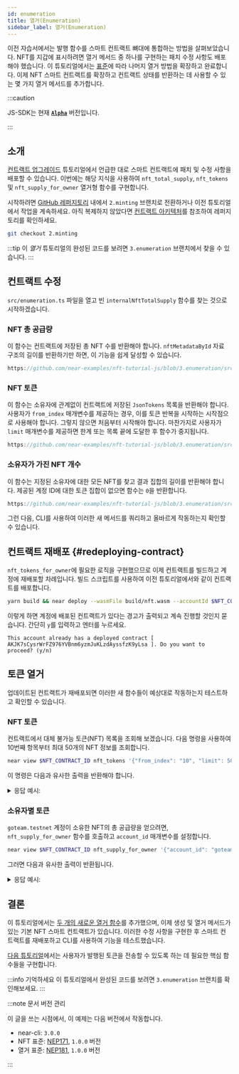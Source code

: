 ```yaml
---
id: enumeration
title: 열거(Enumeration)
sidebar_label: 열거(Enumeration)
---
```


이전 자습서에서는 발행 함수를 스마트 컨트랙트 뼈대에 통합하는 방법을 살펴보았습니다. NFT를 지갑에 표시하려면 열거 메서드 중 하나를 구현하는 패치 수정 사항도 배포해야 했습니다. 이 튜토리얼에서는 [표준](https://nomicon.io/Standards/Tokens/NonFungibleToken/Enumeration)에 따라 나머지 열거 방법을 확장하고 완료합니다. 이제 NFT 스마트 컨트랙트를 확장하고 컨트랙트 상태를 반환하는 데 사용할 수 있는 몇 가지 열거 메서드를 추가합니다.


:::caution

JS-SDK는 현재 **[`Alpha`](https://github.com/near/near-sdk-js/releases/)** 버전입니다.

:::

## 소개

[컨트랙트 업그레이드](/tutorials/nfts/js/upgrade-contract/) 튜토리얼에서 언급한 대로 스마트 컨트랙트에 패치 및 수정 사항을 배포할 수 있습니다. 이번에는 해당 지식을 사용하여 `nft_total_supply`, `nft_tokens` 및 `nft_supply_for_owner` 열거형 함수를 구현합니다.

시작하려면 [GitHub 레퍼지토리](https://github.com/near-examples/nft-tutorial/) 내에서 `2.minting` 브랜치로 전환하거나 이전 튜토리얼에서 작업을 계속하세요. 아직 복제하지 않았다면 [컨트랙트 아키텍처](/tutorials/nfts/js/skeleton#building-the-skeleton)를 참조하여 레퍼지토리를 확인하세요.

```bash
git checkout 2.minting
```

:::tip 이 _열거_ 튜토리얼의 완성된 코드를 보려면 `3.enumeration` 브랜치에서 찾을 수 있습니다. :::

## 컨트랙트 수정

`src/enumeration.ts` 파일을 열고 빈 `internalNftTotalSupply` 함수를 찾는 것으로 시작하겠습니다.

### NFT 총 공급량

이 함수는 컨트랙트에 저장된 총 NFT 수를 반환해야 합니다. `nftMetadataById` 자료 구조의 길이를 반환하기만 하면, 이 기능을 쉽게 달성할 수 있습니다.

```js reference
https://github.com/near-examples/nft-tutorial-js/blob/3.enumeration/src/nft-contract/enumeration.ts#L8-L16
```

### NFT 토큰

이 함수는 소유자에 관계없이 컨트랙트에 저장된 `JsonTokens` 목록을 반환해야 합니다. 사용자가 `from_index` 매개변수를 제공하는 경우, 이를 토큰 반복을 시작하는 시작점으로 사용해야 합니다. 그렇지 않으면 처음부터 시작해야 합니다. 마찬가지로 사용자가 `limit` 매개변수를 제공하면 한계 또는 목록 끝에 도달한 후 함수가 중지됩니다.

```js reference
https://github.com/near-examples/nft-tutorial-js/blob/3.enumeration/src/nft-contract/enumeration.ts#L18-L43
```

### 소유자가 가진 NFT 개수

이 함수는 지정된 소유자에 대한 모든 NFT를 찾고 결과 집합의 길이를 반환해야 합니다. 제공된 계정 ID에 대한 토큰 집합이 없으면 함수는 `0`을 반환합니다.

```js reference
https://github.com/near-examples/nft-tutorial-js/blob/3.enumeration/src/nft-contract/enumeration.ts#L45-L62
```

그런 다음, CLI를 사용하여 이러한 새 메서드를 쿼리하고 올바르게 작동하는지 확인할 수 있습니다.

## 컨트랙트 재배포 {#redeploying-contract}

`nft_tokens_for_owner`에 필요한 로직을 구현했으므로 이제 컨트랙트를 빌드하고 계정에 재배포할 차례입니다. 빌드 스크립트를 사용하여 이전 튜토리얼에서와 같이 컨트랙트를 배포합니다.

```bash
yarn build && near deploy --wasmFile build/nft.wasm --accountId $NFT_CONTRACT_ID
```

이렇게 하면 계정에 배포된 컨트랙트가 있다는 경고가 출력되고 계속 진행할 것인지 묻습니다. 간단히 `y`를 입력하고 엔터를 누르세요.

```
This account already has a deployed contract [ AKJK7sCysrWrFZ976YVBnm6yzmJuKLzdAyssfzK9yLsa ]. Do you want to proceed? (y/n)
```

## 토큰 열거

업데이트된 컨트랙트가 재배포되면 이러한 새 함수들이 예상대로 작동하는지 테스트하고 확인할 수 있습니다.

### NFT 토큰

컨트랙트에서 대체 불가능 토큰(NFT) 목록을 조회해 보겠습니다. 다음 명령을 사용하여 10번째 항목부터 최대 50개의 NFT 정보를 조회합니다.

```bash
near view $NFT_CONTRACT_ID nft_tokens '{"from_index": "10", "limit": 50}'
```

이 명령은 다음과 유사한 출력을 반환해야 합니다.

<details>
<summary>응답 예시: </summary>
<p>

```json
[]
```

</p>
</details>

### 소유자별 토큰

`goteam.testnet` 계정이 소유한 NFT의 총 공급량을 얻으려면, `nft_supply_for_owner` 함수를 호출하고 `account_id` 매개변수를 설정합니다.

```bash
near view $NFT_CONTRACT_ID nft_supply_for_owner '{"account_id": "goteam.testnet"}'
```

그러면 다음과 유사한 출력이 반환됩니다.

<details>
<summary>응답 예시: </summary>
<p>

```json
0
```

</p>
</details>

## 결론

이 튜토리얼에서는 [두 개의 새로운 열거 함수](/tutorials/nfts/js/enumeration#modifications-to-the-contract)를 추가했으며, 이제 생성 및 열거 메서드가 있는 기본 NFT 스마트 컨트랙트가 있습니다. 이러한 수정 사항을 구현한 후 스마트 컨트랙트를 재배포하고 CLI를 사용하여 기능을 테스트했습니다.

[다음 튜토리얼](/tutorials/nfts/js/core)에서는 사용자가 발행된 토큰을 전송할 수 있도록 하는 데 필요한 핵심 함수들을 구현합니다.

:::info 기억하세요 이 튜토리얼에서 완성된 코드를 보려면 `3.enumeration` 브랜치를 확인해보세요. :::

:::note 문서 버전 관리

이 글을 쓰는 시점에서, 이 예제는 다음 버전에서 작동합니다.

- near-cli: `3.0.0`
- NFT 표준: [NEP171](https://nomicon.io/Standards/Tokens/NonFungibleToken/Core), `1.0.0` 버전
- 열거 표준: [NEP181](https://nomicon.io/Standards/Tokens/NonFungibleToken/Enumeration), `1.0.0` 버전

:::
